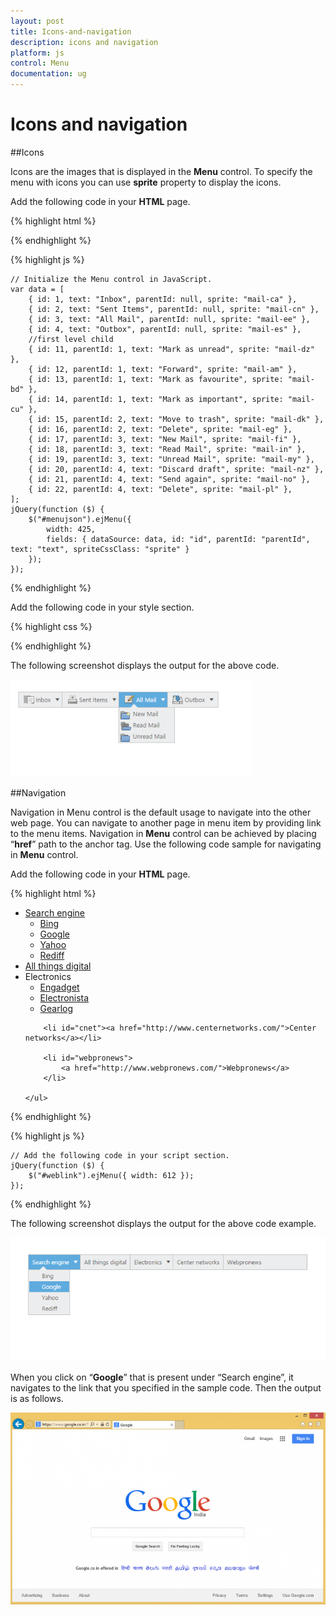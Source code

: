 ```yaml
---
layout: post
title: Icons-and-navigation
description: icons and navigation
platform: js
control: Menu
documentation: ug
---
```


# Icons and navigation

##Icons

Icons are the images that is displayed in the **Menu** control. To specify the menu with icons you can use **sprite** property to display the icons. 

Add the following code in your **HTML** page.

{% highlight html %}

        
<div class="content-container-fluid">
    <div class="row">
        <div class="cols-sample-area">
            <ul id="menujson"></ul>
        </div>
    </div>
</div>

{% endhighlight %}

{% highlight js %}


    // Initialize the Menu control in JavaScript.
    var data = [
        { id: 1, text: "Inbox", parentId: null, sprite: "mail-ca" },
        { id: 2, text: "Sent Items", parentId: null, sprite: "mail-cn" },
        { id: 3, text: "All Mail", parentId: null, sprite: "mail-ee" },
        { id: 4, text: "Outbox", parentId: null, sprite: "mail-es" },
        //first level child
        { id: 11, parentId: 1, text: "Mark as unread", sprite: "mail-dz" },
        { id: 12, parentId: 1, text: "Forward", sprite: "mail-am" },
        { id: 13, parentId: 1, text: "Mark as favourite", sprite: "mail-bd" },
        { id: 14, parentId: 1, text: "Mark as important", sprite: "mail-cu" },
        { id: 15, parentId: 2, text: "Move to trash", sprite: "mail-dk" },
        { id: 16, parentId: 2, text: "Delete", sprite: "mail-eg" },
        { id: 17, parentId: 3, text: "New Mail", sprite: "mail-fi" },
        { id: 18, parentId: 3, text: "Read Mail", sprite: "mail-in" },
        { id: 19, parentId: 3, text: "Unread Mail", sprite: "mail-my" },
        { id: 20, parentId: 4, text: "Discard draft", sprite: "mail-nz" },
        { id: 21, parentId: 4, text: "Send again", sprite: "mail-no" },
        { id: 22, parentId: 4, text: "Delete", sprite: "mail-pl" },
    ];
    jQuery(function ($) {
        $("#menujson").ejMenu({
            width: 425,
            fields: { dataSource: data, id: "id", parentId: "parentId", text: "text", spriteCssClass: "sprite" }
        });
    });


{% endhighlight %}


Add the following code in your style section.



{% highlight css %}


<style type="text/css">
        #menujson {
            margin-left: 50px;
        }
        .e-menu li > ul > li > a {
            padding: 3px 24px 3px 35px;
        }
        [class^="mail-"],
        [class*="mail-"] {
            background-image: url("../images/spriteimage.png");
            height: 18px;
            left: 2px;
            top: 4px;
            width: 24px;
        }
        .mail-dz { background-position: -68px -15px;     }
        .mail-am { background-position: 91px -45px;      }
        .mail-bd { background-position: -98px 0;         }
        .mail-cu { background-position: -607px -221px;   }
        .mail-dk { background-position: -67px -15px;     }
        .mail-eg { background-position: 600px -15px;     }
        .mail-fi { background-position: 12441px 12458px; }
        .mail-in { background-position: -307px -103px;   }
        .mail-my { background-position: 240px -102px;    }
        .mail-nz { background-position: -100px -45px;    }
        .mail-no { background-position: -69px -45px;     }
        .mail-pl { background-position: -129px -45px;    }
        .mail-ca { background-position: -1345px -387px;  }
        .mail-cn { background-position: -427px -42px;    }
        .mail-ee { background-position: -706px -15px;    }
        .mail-es { background-position: -1157px -43px    }
    </style>


{% endhighlight %}



The following screenshot displays the output for the above code.                                                                                                       

![](/js/Menu/Icons-and-navigation_images/Icons-and-navigation_img1.png) 


##Navigation

Navigation in Menu control is the default usage to navigate into the other web page. You can navigate to another page in menu item by providing link to the menu items. Navigation in **Menu** control can be achieved by placing “**href**” path to the anchor tag. Use the following code sample for navigating in **Menu** control.

Add the following code in your **HTML** page.

{% highlight html %}

        
<div>
    <ul id="weblink">
        <li id="searchengine">
            <a href="#">Search engine</a>
            <ul>
                <li><a href="http://www.bing.com/">Bing</a></li>
                <li><a href="https://www.google.co.in/">Google</a></li>
                <li><a href="https://in.yahoo.com/">Yahoo</a></li>
                <li><a href="http://www.rediff.com/">Rediff</a></li>
            </ul>
        </li>
        <li id="atd"><a href="http://allthingsd.com/">All things digital</a></li>
        <li id="electronics">
            <a>Electronics</a>
            <ul>
                <li>
                    <a href="http://www.engadget.com/">Engadget</a>
                </li>
                <li><a href="http://www.electronista.com/">Electronista</a></li>
                <li><a href="http://www.gearlog.com/">Gearlog</a></li>
            </ul>
        </li>

        <li id="cnet"><a href="http://www.centernetworks.com/">Center networks</a></li>

        <li id="webpronews">
            <a href="http://www.webpronews.com/">Webpronews</a>
        </li>

    </ul>
</div>


{% endhighlight %}

{% highlight js %}

 
    // Add the following code in your script section.
    jQuery(function ($) {
        $("#weblink").ejMenu({ width: 612 });
    });


{% endhighlight %}

The following screenshot displays the output for the above code example.            

![](/js/Menu/Icons-and-navigation_images/Icons-and-navigation_img2.png) 


When you click on “**Google**” that is present under “Search engine”, it navigates to the link that you specified in the sample code. Then the output is as follows.

![](/js/Menu/Icons-and-navigation_images/Icons-and-navigation_img3.png) 


